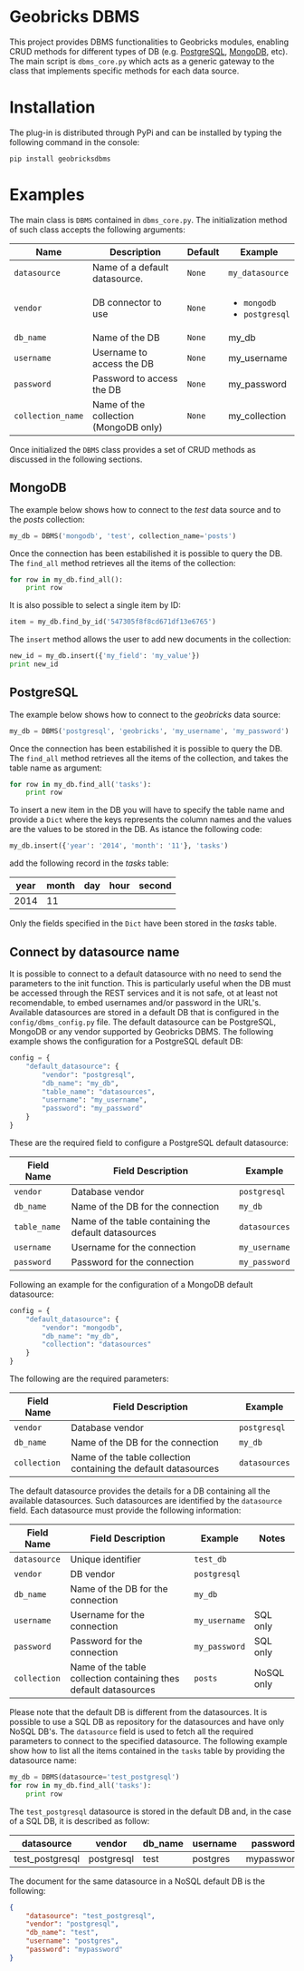 Geobricks DBMS
==============

This project provides DBMS functionalities to Geobricks modules, enabling CRUD methods for different types of DB (e.g. [PostgreSQL](http://www.postgresql.org/), [MongoDB](http://www.mongodb.org/), etc). The main script is ```dbms_core.py``` which acts as a generic gateway to the class that implements specific methods for each data source.

Installation
============

The plug-in is distributed through PyPi and can be installed by typing the following command in the console:
```
pip install geobricksdbms
```

Examples
========
The main class is ```DBMS``` contained in ```dbms_core.py```. The initialization method of such class accepts the following arguments:

|Name|Description|Default|Example|
|----|-----|-------|-------|
|```datasource```|Name of a default datasource.|```None```|```my_datasource```||
|```vendor```|DB connector to use|```None```|<ul><li>```mongodb```</li><li>```postgresql```</li></ul>|
|```db_name```|Name of the DB|```None```|my_db|
|```username```|Username to access the DB|```None```|my_username|
|```password```|Password to access the DB|```None```|my_password|
|```collection_name```|Name of the collection (MongoDB only)|```None```|my_collection|

Once initialized the ```DBMS``` class provides a set of CRUD methods as discussed in the following sections.

MongoDB
-------
The example below shows how to connect to the _test_ data source and to the _posts_ collection:
```python
my_db = DBMS('mongodb', 'test', collection_name='posts')
```
Once the connection has been estabilished it is possible to query the DB. The ```find_all``` method retrieves all the items of the collection:
```python
for row in my_db.find_all():
    print row
```
It is also possible to select a single item by ID:
```python
item = my_db.find_by_id('547305f8f8cd671df13e6765')
```
The ```insert``` method allows the user to add new documents in the collection:
```python
new_id = my_db.insert({'my_field': 'my_value'})
print new_id
```

PostgreSQL
----------
The example below shows how to connect to the _geobricks_ data source:
```python
my_db = DBMS('postgresql', 'geobricks', 'my_username', 'my_password')
```
Once the connection has been estabilished it is possible to query the DB. The ```find_all``` method retrieves all the items of the collection, and takes the table name as argument:
```python
for row in my_db.find_all('tasks'):
    print row
```
To insert a new item in the DB you will have to specify the table name and provide a ```Dict``` where the keys represents the column names and the values are the values to be stored in the DB. As istance the following code:
```python
my_db.insert({'year': '2014', 'month': '11'}, 'tasks')
```
add the following record in the _tasks_ table:

|year|month|day|hour|second|
|----|-----|---|----|------|
|2014|11||||

Only the fields specified in the ```Dict``` have been stored in the _tasks_ table.

Connect by datasource name
--------------------------
It is possible to connect to a default datasource with no need to send the parameters to the init function. This is particularly useful when the DB must be accessed through the REST services and it is not safe, ot at least not recomendable, to embed usernames and/or password in the URL's. Available datasources are stored in a default DB that is configured in the ```config/dbms_config.py``` file. The default datasource can be PostgreSQL, MongoDB or any vendor supported by Geobricks DBMS. The following example shows the configuration for a PostgreSQL default DB:
```python
config = {
    "default_datasource": {
        "vendor": "postgresql",
        "db_name": "my_db",
        "table_name": "datasources",
        "username": "my_username",
        "password": "my_password"
    }
}
```
These are the required field to configure a PostgreSQL default datasource:

|Field Name|Field Description|Example|
|----------|-----------------|-------|
|```vendor```|Database vendor|```postgresql```|
|```db_name```|Name of the DB for the connection|```my_db```|
|```table_name```|Name of the table containing the default datasources|```datasources```|
|```username```|Username for the connection|```my_username```|
|```password```|Password for the connection|```my_password```|

Following an example for the configuration of a MongoDB default datasource:
```python
config = {
    "default_datasource": {
        "vendor": "mongodb",
        "db_name": "my_db",
        "collection": "datasources"
    }
}
```
The following are the required parameters:

|Field Name|Field Description|Example|
|----------|-----------------|-------|
|```vendor```|Database vendor|```postgresql```|
|```db_name```|Name of the DB for the connection|```my_db```|
|```collection```|Name of the table collection containing the default datasources|```datasources```|

The default datasource provides the details for a DB containing all the available datasources. Such datasources are identified by the ```datasource``` field. Each datasource must provide the following information:

|Field Name|Field Description|Example|Notes|
|----------|-----------------|-------|-----|
|```datasource```|Unique identifier|```test_db```||
|```vendor```|DB vendor|```postgresql```||
|```db_name```|Name of the DB for the connection|```my_db```||
|```username```|Username for the connection|```my_username```|SQL only|
|```password```|Password for the connection|```my_password```|SQL only|
|```collection```|Name of the table collection containing thes default datasources|```posts```|NoSQL only|

Please note that the default DB is different from the datasources. It is possible to use a SQL DB as repository for the datasources and have only NoSQL DB's. The ```datasource``` field is used to fetch all the required parameters to connect to the specified datasource. The following example show how to list all the items contained in the ```tasks``` table by providing the datasource name:
```python
my_db = DBMS(datasource='test_postgresql')
for row in my_db.find_all('tasks'):
    print row
```
The ```test_postgresql``` datasource is stored in the default DB and, in the case of a SQL DB, it is described as follow:

|datasource|vendor|db_name|username|password|collection|
|----------|------|-------|--------|--------|----------|
|test_postgresql|postgresql|test|postgres|mypassword|```null```|

The document for the same datasource in a NoSQL default DB is the following:

```json
{
    "datasource": "test_postgresql",
    "vendor": "postgresql",
    "db_name": "test",
    "username": "postgres",
    "password": "mypassword"
}
```
